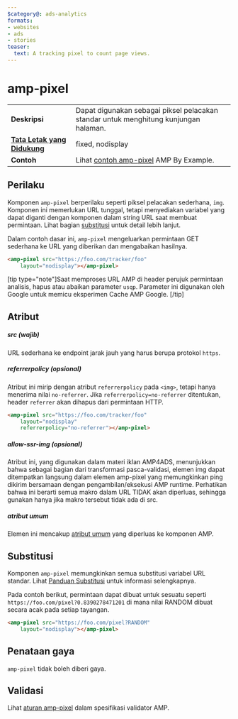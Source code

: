```yaml
---
$category@: ads-analytics
formats:
- websites
- ads
- stories
teaser:
  text: A tracking pixel to count page views.
---
```




<!--
       Copyright 2016 The AMP HTML Authors. All Rights Reserved.

       Licensed under the Apache License, Version 2.0 (the "License");
     you may not use this file except in compliance with the License.
     You may obtain a copy of the License at

     http://www.apache.org/licenses/LICENSE-2.0

     Unless required by applicable law or agreed to in writing, software
     distributed under the License is distributed on an "AS-IS" BASIS,
     WITHOUT WARRANTIES OR CONDITIONS OF ANY KIND, either express or implied.
     See the License for the specific language governing permissions and
     limitations under the License.
-->

# amp-pixel


<table>
  <tr>
    <td class="col-fourty"><strong>Deskripsi</strong></td>
    <td>Dapat digunakan sebagai piksel pelacakan standar untuk menghitung kunjungan halaman.</td>
  </tr>
  <tr>
    <td class="col-fourty"><strong><a href="../../../documentation/guides-and-tutorials/develop/style_and_layout/control_layout.md">Tata Letak yang Didukung</a></strong></td>
    <td>fixed, nodisplay</td>
  </tr>
  <tr>
    <td class="col-fourty"><strong>Contoh</strong></td>
    <td>Lihat <a href="https://ampbyexample.com/components/amp-pixel/">contoh amp-pixel</a> AMP By Example.</td>
  </tr>
</table>

## Perilaku

Komponen `amp-pixel` berperilaku seperti piksel pelacakan sederhana, `img`. Komponen ini memerlukan URL tunggal, tetapi menyediakan variabel yang dapat diganti dengan komponen dalam string URL saat membuat permintaan. Lihat bagian [substitusi](#substitutions) untuk detail lebih lanjut.

Dalam contoh dasar ini, `amp-pixel` mengeluarkan permintaan GET sederhana ke URL yang diberikan dan mengabaikan hasilnya.

```html
<amp-pixel src="https://foo.com/tracker/foo"
    layout="nodisplay"></amp-pixel>
```

  [tip type="note"]Saat memproses URL AMP di header perujuk permintaan analisis, hapus atau abaikan parameter `usqp`. Parameter ini digunakan oleh Google untuk memicu eksperimen Cache AMP Google.
  [/tip]

## Atribut

##### src (wajib)

URL sederhana ke endpoint jarak jauh yang harus berupa protokol `https`.

##### referrerpolicy (opsional)

Atribut ini mirip dengan atribut `referrerpolicy` pada `<img>`, tetapi hanya menerima nilai `no-referrer`. Jika `referrerpolicy=no-referrer` ditentukan, header `referrer` akan dihapus dari permintaan HTTP.

```html
<amp-pixel src="https://foo.com/tracker/foo"
    layout="nodisplay"
    referrerpolicy="no-referrer"></amp-pixel>
```

##### allow-ssr-img (opsional)

Atribut ini, yang digunakan dalam materi iklan AMP4ADS, menunjukkan bahwa sebagai bagian dari transformasi pasca-validasi, elemen img dapat ditempatkan langsung dalam elemen amp-pixel yang memungkinkan ping dikirim bersamaan dengan pengambilan/eksekusi AMP runtime.
Perhatikan bahwa ini berarti semua makro dalam URL TIDAK akan diperluas, sehingga gunakan hanya jika makro tersebut tidak ada di src.

##### atribut umum

Elemen ini mencakup [atribut umum](../../../documentation/guides-and-tutorials/learn/common_attributes.md) yang diperluas ke komponen AMP.

## Substitusi

Komponen `amp-pixel` memungkinkan semua substitusi variabel URL standar.
Lihat [Panduan Substitusi](https://github.com/ampproject/amphtml/blob/master/extensions/spec/amp-var-substitutions.md) untuk informasi selengkapnya.

Pada contoh berikut, permintaan dapat dibuat untuk sesuatu seperti `https://foo.com/pixel?0.8390278471201` di mana nilai RANDOM dibuat secara acak pada setiap tayangan.

```html
<amp-pixel src="https://foo.com/pixel?RANDOM"
    layout="nodisplay"></amp-pixel>
```

## Penataan gaya

`amp-pixel` tidak boleh diberi gaya.

## Validasi

Lihat [aturan amp-pixel](https://github.com/ampproject/amphtml/blob/master/validator/validator-main.protoascii) dalam spesifikasi validator AMP.
